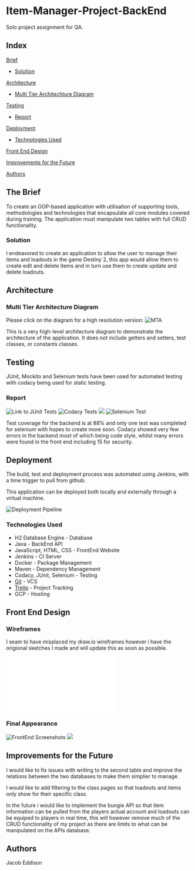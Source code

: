# Item-Manager-Project-BackEnd

Solo project assignment for QA.

## Index
[Brief](#brief)
   * [Solution](#solution)
   
[Architecture](#architecture)
   * [Multi Tier Architechture Diagram](#mla)
	
[Testing](#testing)
   * [Report](#report)

     
[Deployment](#depl)
   * [Technologies Used](#tech)
     
[Front End Design](#FE)

[Improvements for the Future](#improve)

[Authors](#auth)

<a name="brief"></a>
## The Brief

To create an OOP-based application with utilisation of supporting tools, methodologies and technologies that encapsulate all core modules covered during training. The application must manipulate two tables with full CRUD functionality.

<a name="solution"></a>
### Solution

I endeavored to create an application to allow the user to manage their items and loadouts in the game Destiny 2, this app would allow them to create edit and delete items and in turn use them to create update and delete loadouts.

<a name="architecture"></a>
## Architecture

<a name="mla"></a>
### Multi Tier Architecture Diagram
Please click on the diagram for a high resolution version:
![MTA](/documents/UML_Diagram.png)

This is a very high-level architecture diagram to demonstrate the architecture of the application. It does not include getters and setters, test classes, or constants classes. 


<a name="testing"></a>
## Testing

JUnit, Mockito and Selenium tests have been used for automated testing with codacy being used for static testing.

<a name="report"></a>
### Report

![Link to JUnit Tests](/documents/JUnitTests.png)
![Codacy Tests](/documents/Codacy1.png)
![](/documents/Codacy2.png)
![Selenium Test](/documents/Selenium.png)

Test coverage for the backend is at 88% and only one test was completed for selenium with hopes to create more soon.
Codacy showed very few errors in the backend most of which being code style, whilst many errors were found in the front end including 15 for security.

<a name="depl"></a>
## Deployment

The build, test and deployment process was automated using Jenkins, with a time trigger to pull from github.

This application can be deployed both locally and externally through a virtual machine.

![Deployment Pipeline](/documents/Pipeline.png)
<a name="tech"></a>
### Technologies Used

* H2 Database Engine - Database
* Java - BackEnd API
* JavaScript, HTML, CSS - FrontEnd Website
* Jenkins - CI Server
* Docker - Package Management
* Maven - Dependency Management
* Codacy, JUnit, Selenium - Testing
* [Git](https://github.com/JacobEddison/Project-FrontEnd) - VCS
* [Trello](https://trello.com/b/8LMTInIm/solo-project) - Project Tracking
* GCP - Hosting

<a name="FE"></a>
## Front End Design
### Wireframes
I seam to have misplaced my draw.io wireframes however i have the origional sketches I made and will update this as soon as possible.

![Old Wireframes](/documents/Wireframe_1.pdf)

### Final Appearance

![FrontEnd Screenshots](/documents/FrontEnd1.png)
![](/documents/FrontEnd2.png)

<a name="improve"></a>
## Improvements for the Future

I would like to fix issues with writing to the second table and improve the relations between the two databases to make them simplier to manage.

I would like to add filtering to the class pages so that loadouts and items only show for their specific class.

In the future i would like to implement the bungie API so that item information can be pulled from the players actual account and loadouts can be equiped to players in real time, this will however remove much of the CRUD functionality of my project as there are limits to what can be manipulated on the APIs database.

<a name="auth"></a>
## Authors

Jacob Eddison


